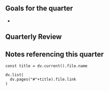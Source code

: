 ## Goals for the quarter

* 

## Quarterly Review


## Notes referencing this quarter
```dataviewjs
const title = dv.current().file.name

dv.list(
  dv.pages("#"+title).file.link
)
```

